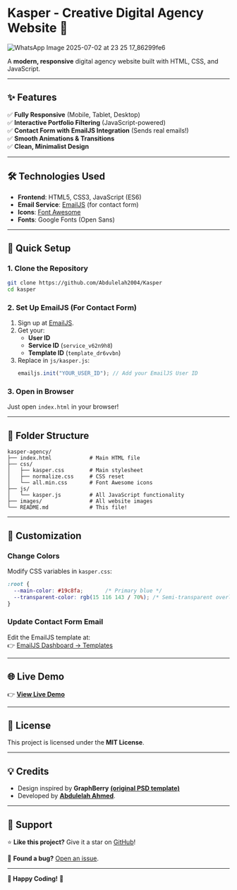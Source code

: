 # **Kasper - Creative Digital Agency Website** 🚀  


 ![WhatsApp Image 2025-07-02 at 23 25 17_86299fe6](https://github.com/user-attachments/assets/6e9f6ace-cbd0-42d8-ba87-a047cdf98153)


A **modern, responsive** digital agency website built with HTML, CSS, and JavaScript.  

---

## **✨ Features**  
✅ **Fully Responsive** (Mobile, Tablet, Desktop)  
✅ **Interactive Portfolio Filtering** (JavaScript-powered)  
✅ **Contact Form with EmailJS Integration** (Sends real emails!)  
✅ **Smooth Animations & Transitions**  
✅ **Clean, Minimalist Design**  

---

## **🛠 Technologies Used**  
- **Frontend**: HTML5, CSS3, JavaScript (ES6)  
- **Email Service**: [EmailJS](https://www.emailjs.com/) (for contact form)  
- **Icons**: [Font Awesome](https://fontawesome.com/)  
- **Fonts**: Google Fonts (Open Sans)  

---

## **🚀 Quick Setup**  

### **1. Clone the Repository**  
```bash
git clone https://github.com/Abdulelah2004/Kasper
cd kasper
```

### **2. Set Up EmailJS (For Contact Form)**  
1. Sign up at [EmailJS](https://www.emailjs.com/).  
2. Get your:  
   - **User ID**  
   - **Service ID** (`service_v62n9h8`)  
   - **Template ID** (`template_dr6vvbn`)  
3. Replace in `js/kasper.js`:  
   ```javascript
   emailjs.init("YOUR_USER_ID"); // Add your EmailJS User ID
   ```

### **3. Open in Browser**  
Just open `index.html` in your browser!  

---

## **📂 Folder Structure**  
```
kasper-agency/
├── index.html            # Main HTML file
├── css/
│   ├── kasper.css        # Main stylesheet
│   ├── normalize.css     # CSS reset
│   └── all.min.css       # Font Awesome icons
├── js/
│   └── kasper.js         # All JavaScript functionality
├── images/               # All website images
└── README.md             # This file!
```

---

## **🔧 Customization**  
### **Change Colors**  
Modify CSS variables in `kasper.css`:  
```css
:root {
  --main-color: #19c8fa;       /* Primary blue */
  --transparent-color: rgb(15 116 143 / 70%); /* Semi-transparent overlay */
}
```

### **Update Contact Form Email**  
Edit the EmailJS template at:  
👉 [EmailJS Dashboard → Templates](https://dashboard.emailjs.com/templates)  

---


## **🌐 Live Demo**  
👉 **[View Live Demo](https://abdulelah2004.github.io/Kasper/)** 

---

## **📜 License**  
This project is licensed under the **MIT License**.  

---

## **💡 Credits**  
- Design inspired by **GraphBerry** **[(original PSD template)](https://www.graphberry.com/item/kasper-one-page-psd-template)**
- Developed by **[Abdulelah Ahmed](https://github.com/Abdulelah2004)**.  

---

## **🙌 Support**  
⭐ **Like this project?** Give it a star on [GitHub](https://github.com/Abdulelah2004/Kasper)!  

🐞 **Found a bug?** [Open an issue](https://github.com/Abdulelah2004).  

---

**🎉 Happy Coding!** 🎉  
